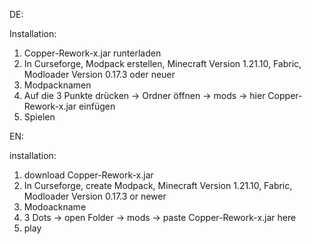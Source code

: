 DE: 

Installation:
  1. Copper-Rework-x.jar runterladen
  2. In Curseforge, Modpack erstellen, Minecraft Version 1.21.10, Fabric, Modloader Version 0.17.3 oder neuer
  3. Modpacknamen
  4. Auf die 3 Punkte drücken -> Ordner öffnen -> mods -> hier Copper-Rework-x.jar einfügen
  5. Spielen

EN:

installation:
  1. download Copper-Rework-x.jar
  2. In Curseforge, create Modpack, Minecraft Version 1.21.10, Fabric, Modloader Version 0.17.3 or newer
  3. Modoackname
  4. 3 Dots -> open Folder -> mods -> paste Copper-Rework-x.jar here
  5. play
